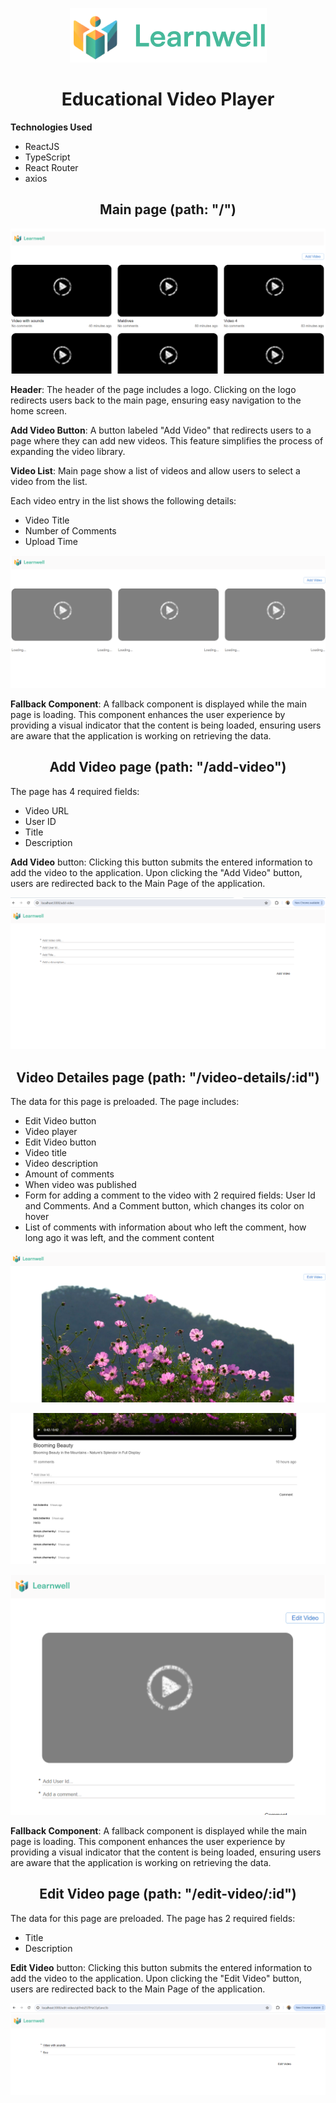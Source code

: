 <p align="center">
    <img src="public/FULL_LOGO_COLOR.png" alt="Logo" >
</p>

<p align="center">
    <h1 align="center">Educational Video Player</h3>
</p>

<p align="center">
    <p><b>Technologies Used</b></p>
    <ul>
        <li>ReactJS</li>
        <li>TypeScript</li>
        <li>React Router</li>
        <li>axios</li>
    </ul>
</p>

<p align="center">
    <h2 align="center">Main page (path: "/")</h2>
</p>
<p align="center">
    <img src="screens/mainPage.png" alt="Main page" >
</p>
<p><b>Header</b>: The header of the page includes a logo. Clicking on the logo redirects users back to the main page, ensuring easy navigation to the home screen.</p>
<p><b>Add Video Button</b>: A button labeled "Add Video" that redirects users to a page where they can add new videos. This feature simplifies the process of expanding the video library.</p>
<p><b>Video List</b>: Main page show a list of videos and allow users to select a video from the list.</p>
<p>Each video entry in the list shows the following details:</p>
<p>
    <ul>
        <li>Video Title</li>
        <li>Number of Comments</li>
        <li>Upload Time</li>
    </ul>
</p>

<p align="center">
    <img src="screens/mainPageLoading.png" alt="Main Loading page" >
</p>
<p><b>Fallback Component</b>: A fallback component is displayed while the main page is loading. This component enhances the user experience by providing a visual indicator that the content is being loaded, ensuring users are aware that the application is working on retrieving the data.</p>

<p align="center">
    <h2 align="center">Add Video page (path: "/add-video")</h2>
</p>
<p>The page has 4 required fields:</p>
<p>
    <ul>
        <li>Video URL</li>
        <li>User ID</li>
        <li>Title</li>
        <li>Description</li>
    </ul>
</p>
<p><b>Add Video</b> button: Clicking this button submits the entered information to add the video to the application. Upon clicking the "Add Video" button, users are redirected back to the Main Page of the application.</p>
<p align="center">
    <img src="screens/addVideo.png" alt="Add Video page" >
</p>

<p align="center">
    <h2 align="center">Video Detailes page (path: "/video-details/:id")</h2>
</p>
<p>The data for this page is preloaded. The page includes:</p>
<p>
    <ul>
        <li>Edit Video button</li>
        <li>Video player</li>
        <li>Edit Video button</li>
        <li>Video title</li>
        <li>Video description</li>
        <li>Amount of comments</li>
        <li>When video was published</li>
        <li>Form for adding a comment to the video with 2 required fields: User Id and Comments. And a Comment button, which changes its color on hover</li>
        <li>List of comments with information about who left the comment, how long ago it was left, and the comment content</li>
    </ul>
</p>
<p align="center">
    <img src="screens/videoDetailes1.png" alt="Video Detailes page" >
</p>
<p align="center">
    <img src="screens/videoDetailes2.png" alt="Video Detailes page" >
</p>

<p align="center">
    <img src="screens/videoDetailesLoading.png" alt="Video Detailes Loading page" >
</p>
<p><b>Fallback Component</b>: A fallback component is displayed while the main page is loading. This component enhances the user experience by providing a visual indicator that the content is being loaded, ensuring users are aware that the application is working on retrieving the data.</p>

<p align="center">
    <h2 align="center">Edit Video page (path: "/edit-video/:id")</h2>
</p>
<p>The data for this page are preloaded. The page has 2 required fields:</p>
<p>
    <ul>
        <li>Title</li>
        <li>Description</li>
    </ul>
</p>
<p><b>Edit Video</b> button: Clicking this button submits the entered information to add the video to the application. Upon clicking the "Edit Video" button, users are redirected back to the Main Page of the application.</p>
<p align="center">
    <img src="screens/editVideo.png" alt="Edit Video page" >
</p>
